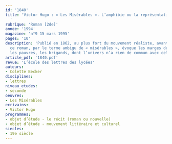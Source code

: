 ```yaml
---
id: '1840'
title: 'Victor Hugo : « Les Misérables ». L’amphibie ou la représentation des marges
  '
rubrique: 'Roman [2de]'
annee: '1994'
magazine: 'n°9 15 mars 1995'
pages: '10'
description: 'Publié en 1862, au plus fort du mouvement réaliste, avant le naturalisme,
  ce roman, par le terme ambigu de « misérables », évoque les marges de la société :
  les pauvres, les brigands, dont l’univers n’a rien de commun avec celui des bourgeois…'
article_pdf: '1840.pdf'
revue: 'L’école des lettres des lycées'
auteurs:
- Colette Becker
disciplines:
- lettres
niveau_etudes:
- seconde
oeuvres:
- Les Misérables
ecrivains:
- Victor Hugo
programmes:
- objet d’étude - le récit (roman ou nouvelle)
- objet d’étude - mouvement littéraire et culturel
siecles:
- 19e siècle
---
```

